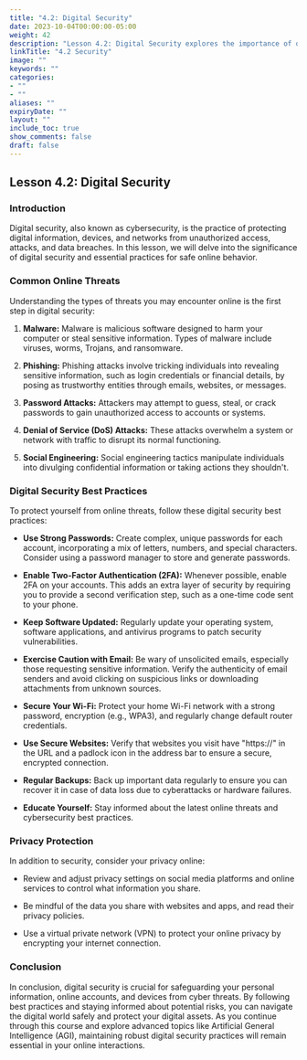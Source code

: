 ```yaml
---
title: "4.2: Digital Security"
date: 2023-10-04T00:00:00-05:00
weight: 42
description: "Lesson 4.2: Digital Security explores the importance of online security and provides guidance on staying safe in the digital world."
linkTitle: "4.2 Security"
image: ""
keywords: ""
categories: 
- ""
- ""
aliases: ""
expiryDate: ""
layout: ""
include_toc: true
show_comments: false
draft: false
---
```


## Lesson 4.2: Digital Security

### Introduction

Digital security, also known as cybersecurity, is the practice of protecting digital information, devices, and networks from unauthorized access, attacks, and data breaches. In this lesson, we will delve into the significance of digital security and essential practices for safe online behavior.

### Common Online Threats

Understanding the types of threats you may encounter online is the first step in digital security:

1. **Malware:** Malware is malicious software designed to harm your computer or steal sensitive information. Types of malware include viruses, worms, Trojans, and ransomware.

2. **Phishing:** Phishing attacks involve tricking individuals into revealing sensitive information, such as login credentials or financial details, by posing as trustworthy entities through emails, websites, or messages.

3. **Password Attacks:** Attackers may attempt to guess, steal, or crack passwords to gain unauthorized access to accounts or systems.

4. **Denial of Service (DoS) Attacks:** These attacks overwhelm a system or network with traffic to disrupt its normal functioning.

5. **Social Engineering:** Social engineering tactics manipulate individuals into divulging confidential information or taking actions they shouldn't.

### Digital Security Best Practices

To protect yourself from online threats, follow these digital security best practices:

- **Use Strong Passwords:** Create complex, unique passwords for each account, incorporating a mix of letters, numbers, and special characters. Consider using a password manager to store and generate passwords.

- **Enable Two-Factor Authentication (2FA):** Whenever possible, enable 2FA on your accounts. This adds an extra layer of security by requiring you to provide a second verification step, such as a one-time code sent to your phone.

- **Keep Software Updated:** Regularly update your operating system, software applications, and antivirus programs to patch security vulnerabilities.

- **Exercise Caution with Email:** Be wary of unsolicited emails, especially those requesting sensitive information. Verify the authenticity of email senders and avoid clicking on suspicious links or downloading attachments from unknown sources.

- **Secure Your Wi-Fi:** Protect your home Wi-Fi network with a strong password, encryption (e.g., WPA3), and regularly change default router credentials.

- **Use Secure Websites:** Verify that websites you visit have "https://" in the URL and a padlock icon in the address bar to ensure a secure, encrypted connection.

- **Regular Backups:** Back up important data regularly to ensure you can recover it in case of data loss due to cyberattacks or hardware failures.

- **Educate Yourself:** Stay informed about the latest online threats and cybersecurity best practices.

### Privacy Protection

In addition to security, consider your privacy online:

- Review and adjust privacy settings on social media platforms and online services to control what information you share.

- Be mindful of the data you share with websites and apps, and read their privacy policies.

- Use a virtual private network (VPN) to protect your online privacy by encrypting your internet connection.

### Conclusion

In conclusion, digital security is crucial for safeguarding your personal information, online accounts, and devices from cyber threats. By following best practices and staying informed about potential risks, you can navigate the digital world safely and protect your digital assets. As you continue through this course and explore advanced topics like Artificial General Intelligence (AGI), maintaining robust digital security practices will remain essential in your online interactions.